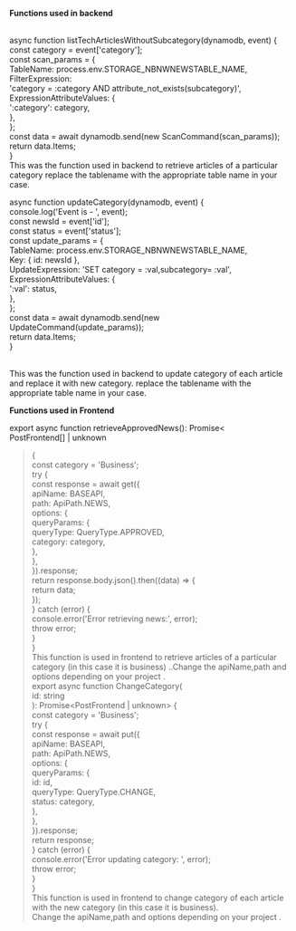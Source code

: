 **Functions used in backend**

<br />
async function listTechArticlesWithoutSubcategory(dynamodb, event) {
     <br />
   const category = event['category'];
    <br />
   const scan_params = {
     <br />
    TableName: process.env.STORAGE_NBNWNEWSTABLE_NAME,
     <br />
    FilterExpression:
     <br />
      'category = :category AND attribute_not_exists(subcategory)',
       <br />
    ExpressionAttributeValues: {
         <br />
      ':category': category,
       <br />
    },
     <br />
  };
   <br />
   const data = await dynamodb.send(new ScanCommand(scan_params));
    <br />
   return data.Items;
    <br />
}
<br />
This was the function used in backend to retrieve articles of a particular category  replace the tablename with the appropriate table name in your case.
<br />

async function updateCategory(dynamodb, event) {
<br />
console.log('Event is - ', event);
<br />
const newsId = event['id'];
<br />
const status = event['status'];
<br />
const update_params = {
<br />
TableName: process.env.STORAGE_NBNWNEWSTABLE_NAME,
<br />
Key: { id: newsId },
<br />
UpdateExpression: 'SET category = :val,subcategory= :val',
<br />
ExpressionAttributeValues: {
<br />
':val': status,
<br />
},
<br />
};
<br />
const data = await dynamodb.send(new UpdateCommand(update_params));
<br />
return data.Items;
<br />
}

<br />
This was the function used in backend to update category of each article and replace it with new category. replace the tablename with the appropriate table name in your case.

**Functions used in Frontend**

export async function retrieveApprovedNews(): Promise<
<br />
PostFrontend[] | unknown
<br />

> {
> <br />
> const category = 'Business';
> <br />
> try {
> <br />
> const response = await get({
> <br />
> apiName: BASEAPI,
> <br />
> path: ApiPath.NEWS,
> <br />
> options: {
> <br />
> queryParams: {
> <br />
> queryType: QueryType.APPROVED,
> <br />
> category: category,
> <br />
> },
> <br />
> },
> <br />
> }).response;
> <br />
> return response.body.json().then((data) => {
> <br />
> return data;
> <br />
> });
> <br />
> } catch (error) {
> <br />
> console.error('Error retrieving news:', error);
> <br />
> throw error;
> <br />
> }
> <br />
> }
> <br />
> This function is used in frontend to retrieve articles of a particular category (in this case it is business) ..Change the apiName,path and options depending on your project .
> <br />
> export async function ChangeCategory(
> <br />
> id: string
> <br />
> ): Promise<PostFrontend | unknown> {
> <br />
> const category = 'Business';
> <br />
> try {
> <br />
> const response = await put({
> <br />
> apiName: BASEAPI,
> <br />
> path: ApiPath.NEWS,
> <br />
> options: {
> <br />
> queryParams: {
> <br />
> id: id,
> <br />
> queryType: QueryType.CHANGE,
> <br />
> status: category,
> <br />
> },
> <br />
> },
> <br />
> }).response;
> <br />
> return response;
> <br />
> } catch (error) {
> <br />
> console.error('Error updating category: ', error);
> <br />
> throw error;
> <br />
> }
> <br />
> }
> <br />
> This function is used in frontend to change category of each article with the new category (in this case it is business).
> <br />Change the apiName,path and options depending on your project .
